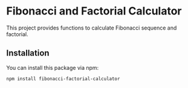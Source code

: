 # Fibonacci and Factorial Calculator

This project provides functions to calculate Fibonacci sequence and factorial.

## Installation

You can install this package via npm:

```bash
npm install fibonacci-factorial-calculator